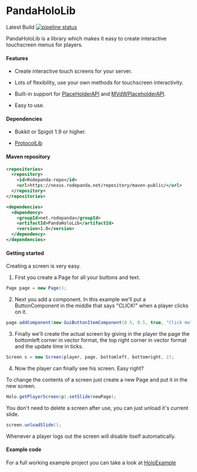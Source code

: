 # PandaHoloLib

Latest Build [![pipeline status](https://repo.rodepanda.net/spigot/PandaHoloLib/badges/master/pipeline.svg)](https://repo.rodepanda.net/spigot/PandaHoloLib/commits/master)

PandaHoloLib is a library which makes it easy to create interactive touchscreen menus for players.

#### Features

- Create interactive touch screens for your server.

- Lots of flexibility, use your own methods for touchscreen interactivity.

- Built-in support for [PlaceHolderAPI](https://www.spigotmc.org/resources/placeholderapi.6245/) and [MVdWPlaceholderAPI](https://www.spigotmc.org/resources/mvdwplaceholderapi.11182/).

- Easy to use.

#### Dependencies

- Bukkit or Spigot 1.9 or higher.

- [ProtocolLib](https://www.spigotmc.org/resources/protocollib.1997/)

#### Maven repository
```xml
<repositories>
  <repository>
    <id>Rodepanda-repo</id>
    <url>https://nexus.rodepanda.net/repository/maven-public/</url>
  </repository>
</repositories>
```
```xml
<dependencies>
  <dependency>
    <groupId>net.rodepanda</groupId>
    <artifactId>PandaHoloLib</artifactId>
    <version>1.0</version>
  </dependency>
</dependencies>
```

#### Getting started

Creating a screen is very easy.
1. First you create a Page for all your buttons and text.

```java
Page page = new Page();
```

2. Next you add a component. In this example we'll put a ButtonComponent in the middle that says "CLICK!" when a player clicks on it.

```java
page.addComponent(new GuiButtonItemComponent(0.5, 0.5, true, "Click me", 0.3, Material.REDSTONE, p -> p.sendMessage("CLICK!") 0, true));
```

3. Finally we'll create the actual screen  by giving in the player the page the bottomleft corner in vector format, the top right corner in vector format and the update time in ticks.

```java
Screen s = new Screen(player, page, bottomleft, bottomright, 2);
```

4. Now the player can finally see his screen. Easy right?

To change the contents of a screen just create a new Page and put it in the new screen.

```java
Holo.getPlayerScreen(p).setSlide(newPage);
```

You don't need to delete a screen after use, you can just unload it's current slide.

```java
screen.unloadSlide();
```

Whenever a player logs out the screen will disable itself automatically.

#### Example code

For a full working example project you can take a look at [HoloExample](https://repo.rodepanda.net/spigot/HoloExample)
